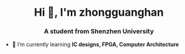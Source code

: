 <h1 align="center">Hi 👋, I'm zhongguanghan</h1>
<h3 align="center">A student from Shenzhen University</h3>

- 🌱 I’m currently learning **IC designs, FPGA, Computer Architecture**
